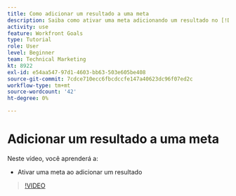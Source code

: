 ```yaml
---
title: Como adicionar um resultado a uma meta
description: Saiba como ativar uma meta adicionando um resultado no [!DNL Metas].
activity: use
feature: Workfront Goals
type: Tutorial
role: User
level: Beginner
team: Technical Marketing
kt: 8922
exl-id: e54aa547-97d1-4603-bb63-503e605be408
source-git-commit: 7cdce710ecc6fbcdccfe147a40623dc96f07ed2c
workflow-type: tm+mt
source-wordcount: '42'
ht-degree: 0%

---
```


# Adicionar um resultado a uma meta

Neste vídeo, você aprenderá a:

* Ativar uma meta ao adicionar um resultado

>[!VIDEO](https://video.tv.adobe.com/v/335194/?quality=12)
